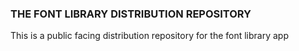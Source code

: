 ### THE FONT LIBRARY DISTRIBUTION REPOSITORY

This is a public facing distribution repository for the font library app
